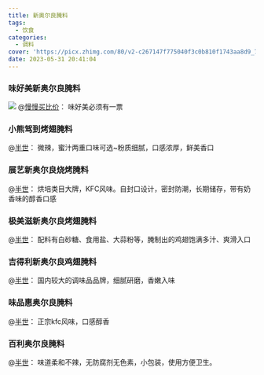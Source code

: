 ```yaml
---
title: 新奥尔良腌料
tags:
  - 饮食
categories:
  - 调料
cover: 'https://picx.zhimg.com/80/v2-c267147f775040f3c0b810f1743aa8d9_720w.webp?source=1940ef5c'
date: 2023-05-31 20:41:04
---
```

<!--more-->

### 味好美新奥尔良腌料

![](https://picx.zhimg.com/80/v2-c267147f775040f3c0b810f1743aa8d9_720w.webp?source=1940ef5c)
@[慢慢买比价](https://www.zhihu.com/question/378301671/answer/2858396563)：
味好美必须有一票

### **小熊驾到**烤翅腌料

@[半世](https://www.zhihu.com/question/371398021/answer/1701189612)：
微辣，蜜汁两重口味可选~粉质细腻，口感浓厚，鲜美香口

### 展艺新奥尔良烧烤腌料

@[半世](https://www.zhihu.com/question/371398021/answer/1701189612)：
烘培类目大牌，KFC风味。自封口设计，密封防潮，长期储存，带有奶香味的醇香口感

### 极美滋新奥尔良烤翅腌料

@[半世](https://www.zhihu.com/question/371398021/answer/1701189612)：
配料有白砂糖、食用盐、大蒜粉等，腌制出的鸡翅饱满多汁、爽滑入口

### 吉得利新奥尔良鸡翅腌料

@[半世](https://www.zhihu.com/question/371398021/answer/1701189612)：
国内较大的调味品品牌，细腻研磨，香嫩入味

### **味品惠**奥尔良腌料

@[半世](https://www.zhihu.com/question/371398021/answer/1701189612)：
正宗kfc风味，口感醇香

### **百利**奥尔良腌料

@[半世](https://www.zhihu.com/question/371398021/answer/1701189612)：
味道柔和不辣，无防腐剂无色素，小包装，使用方便卫生。